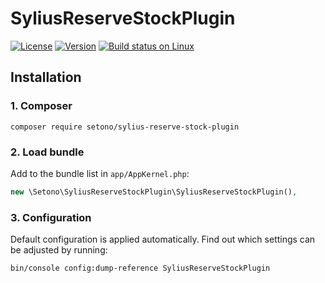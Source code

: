 # SyliusReserveStockPlugin

[![License](https://img.shields.io/packagist/l/setono/SyliusReserveStockPlugin.svg)](https://packagist.org/packages/setono/SyliusReserveStockPlugin)
[![Version](https://img.shields.io/packagist/v/setono/SyliusReserveStockPlugin.svg)](https://packagist.org/packages/setono/SyliusReserveStockPlugin)
[![Build status on Linux](https://img.shields.io/travis/setono/SyliusReserveStockPlugin/master.svg)](http://travis-ci.org/setono/SyliusReserveStockPlugin)

## Installation

### 1. Composer

`composer require setono/sylius-reserve-stock-plugin`

### 2. Load bundle

Add to the bundle list in `app/AppKernel.php`:

```php
new \Setono\SyliusReserveStockPlugin\SyliusReserveStockPlugin(),
```

### 3. Configuration

Default configuration is applied automatically. Find out which settings can be adjusted by running:

```bash
bin/console config:dump-reference SyliusReserveStockPlugin
```
